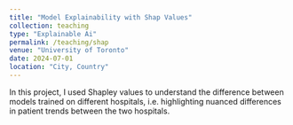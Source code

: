 ```yaml
---
title: "Model Explainability with Shap Values"
collection: teaching
type: "Explainable Ai"
permalink: /teaching/shap
venue: "University of Toronto"
date: 2024-07-01
location: "City, Country"
---
```


In this project, I used Shapley values to understand the difference between models trained on different hospitals, i.e. highlighting nuanced differences in patient trends between the two hospitals.

<!-- Heading 1
======

Heading 2
======

Heading 3
====== -->